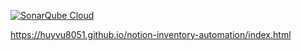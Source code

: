 [![SonarQube Cloud](https://sonarcloud.io/images/project_badges/sonarcloud-light.svg)](https://sonarcloud.io/summary/new_code?id=huyvu8051_notion-inventory-automation)

https://huyvu8051.github.io/notion-inventory-automation/index.html
